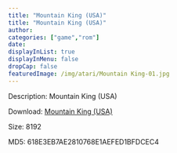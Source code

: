 ```yaml
---
title: "Mountain King (USA)"
title: "Mountain King (USA)"
author: 
categories: ["game","rom"]
date: 
displayInList: true
displayInMenu: false
dropCap: false
featuredImage: /img/atari/Mountain King-01.jpg
---
```


Description: Mountain King (USA)

Download: <a href="https://kknackGearCT.ctfile.com/fs/2629127-327667852" target = "_blank" rel = "nofollow" > Mountain King (USA)</a>

Size: 8192

MD5: 618E3EB7AE2810768E1AEFED1BFDCEC4

